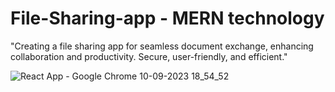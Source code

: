 # File-Sharing-app - MERN technology

"Creating a file sharing app for seamless document exchange, enhancing collaboration and productivity. Secure, user-friendly, and efficient."


![React App - Google Chrome 10-09-2023 18_54_52](https://github.com/SDE-FAISAL/File-Sharing-app/assets/77503199/06e9b294-0bdd-496d-8d19-72127ef95bda)
